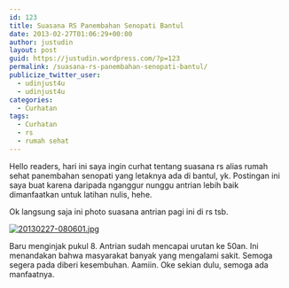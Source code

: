 ```yaml
---
id: 123
title: Suasana RS Panembahan Senopati Bantul
date: 2013-02-27T01:06:29+00:00
author: justudin
layout: post
guid: https://justudin.wordpress.com/?p=123
permalink: /suasana-rs-panembahan-senopati-bantul/
publicize_twitter_user:
  - udinjust4u
  - udinjust4u
categories:
  - Curhatan
tags:
  - Curhatan
  - rs
  - rumah sehat
---
```

Hello readers, hari ini saya ingin curhat tentang suasana rs alias rumah sehat panembahan senopati yang letaknya ada di bantul, yk. Postingan ini saya buat karena daripada nganggur nunggu antrian lebih baik dimanfaatkan untuk latihan nulis, hehe.

<!--more-->

Ok langsung saja ini photo suasana antrian pagi ini di rs tsb. 

[<img src="https://justudin.com/files/uploads/2013/02/20130227-080601.jpg" alt="20130227-080601.jpg" class="alignnone size-full" />](https://justudin.com/files/uploads/2013/02/20130227-080601.jpg)

Baru menginjak pukul 8. Antrian sudah mencapai urutan ke 50an. Ini menandakan bahwa masyarakat banyak yang mengalami sakit. Semoga segera pada diberi kesembuhan. Aamiin. Oke sekian dulu, semoga ada manfaatnya.